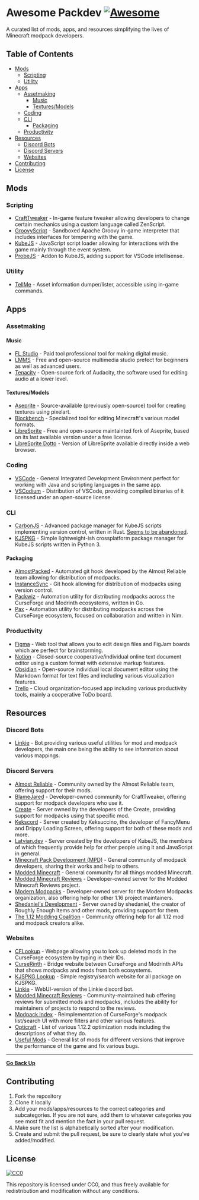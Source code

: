 # Awesome Packdev [![Awesome](https://cdn.rawgit.com/sindresorhus/awesome/d7305f38d29fed78fa85652e3a63e154dd8e8829/media/badge.svg)](https://github.com/sindresorhus/awesome)

A curated list of mods, apps, and resources simplifying the lives of Minecraft modpack developers.

## Table of Contents

- [Mods](#mods)
  - [Scripting](#scripting)
  - [Utility](#utility)
- [Apps](#apps)
  - [Assetmaking](#assetmaking)
    - [Music](#music)
    - [Textures/Models](#texturesmodels)
  - [Coding](#coding)
  - [CLI](#cli)
    - [Packaging](#packaging)
  - [Productivity](#productivity)
- [Resources](#resources)
  - [Discord Bots](#discord-bots)
  - [Discord Servers](#discord-servers)
  - [Websites](#websites)
- [Contributing](#contributing)
- [License](#license)

## Mods

### Scripting

- [CraftTweaker](https://curseforge.com/minecraft/mc-mods/crafttweaker) - In-game feature tweaker allowing developers to change certain mechanics using a custom language called ZenScript.
- [GroovyScript](https://curseforge.com/minecraft/mc-mods/groovyscript) - Sandboxed Apache Groovy in-game interpreter that includes interfaces for tempering with the game.
- [KubeJS](https://curseforge.com/minecraft/mc-mods/kubejs) - JavaScript script loader allowing for interactions with the game mainly through the event system.
- [ProbeJS](https://curseforge.com/minecraft/mc-mods/probejs) - Addon to KubeJS, adding support for VSCode intellisense.

### Utility

- [TellMe](https://curseforge.com/minecraft/mc-mods/tellme) - Asset information dumper/lister, accessible using in-game commands.

## Apps

### Assetmaking

#### Music

- [FL Studio](https://www.image-line.com/) - Paid tool professional tool for making digital music.
- [LMMS](https://lmms.io/) - Free and open-source multimedia studio prefect for beginners as well as advanced users.
- [Tenacity](https://github.com/jd/tenacity) - Open-source fork of Audacity, the software used for editing audio at a lower level.

#### Textures/Models

- [Aseprite](https://www.aseprite.org/) - Source-available (previously open-source) tool for creating textures using pixelart.
- [Blockbench](https://www.blockbench.net/) - Specialized tool for editing Minecraft's various model formats.
- [LibreSprite](https://libresprite.github.io/) - Free and open-source maintainted fork of Aseprite, based on its last available version under a free license.
- [LibreSprite Dotto](https://libresprite.github.io/Dotto/) - Version of LibreSprite available directly inside a web browser.

### Coding

- [VSCode](https://code.visualstudio.com/) - General Integrated Development Environment perfect for working with Java and scripting languages in the same app.
- [VSCodium](https://vscodium.com/) - Distribution of VSCode, providing compiled binaries of it licensed under an open-source license.

### CLI

- [CarbonJS](https://github.com/malezjaa/carbonjs) - Advanced package manager for KubeJS scripts implementing version control, written in Rust. [Seems to be abandoned](https://carbon.beanstech.tech/).
- [KJSPKG](https://github.com/Modern-Modpacks/kjspkg) - Simple lightweight-ish crossplatform package manager for KubeJS scripts written in Python 3.

#### Packaging

- [AlmostPacked](https://github.com/AlmostReliable/almostpacked) - Automated git hook developed by the Almost Reliable team allowing for distribution of modpacks.
- [InstanceSync](https://github.com/Vazkii/InstanceSync) - Git hook allowing for distribution of modpacks using version control.
- [Packwiz](https://packwiz.infra.link/) - Automation utility for distributing modpacks across the CurseForge and Modrinth ecosystems, written in Go.
- [Pax](https://github.com/froehlichA/pax) - Automation utility for distributing modpacks across the CurseForge ecosystem, focused on collaboration and written in Nim.

### Productivity

- [Figma](https://figma.com) - Web tool that allows you to edit design files and FigJam boards which are perfect for brainstorming.
- [Notion](https://www.notion.so/) - Closed-source cooperative/individual online text document editor using a custom format with extensive markup features.
- [Obsidian](https://obsidian.md/) - Open-source individual local document editor using the Markdown format for text files and including various visualization features.
- [Trello](https://trello.com) - Cloud organization-focused app including various productivity tools, mainly a cooperative ToDo board.

## Resources

### Discord Bots

- [Linkie](https://linkie.shedaniel.dev/) - Bot providing various useful utilities for mod and modpack developers, the main one being the ability to see information about various mappings.

### Discord Servers

- [Almost Reliable](https://discord.com/invite/ThFnwZCyYY) - Community owned by the Almost Reliable team, offering support for their mods.
- [BlameJared](http://discord.blamejared.com/) - Developer-owned community for CraftTweaker, offering support for modpack developers who use it.
- [Create](https://discord.gg/AjRTh6B) - Server owned by the developers of the Create, providing support for modpacks using that specific mod.
- [Kekscord](https://discord.gg/rhayah27GC) - Server created by Keksuccino, the developer of FancyMenu and Drippy Loading Screen, offering support for both of these mods and more.
- [Latvian.dev](https://discord.gg/lat) - Server created by the developers of KubeJS, the members of which frequently provide help for other people using it and JavaScript in general.
- [Minecraft Pack Development (MPD)](https://discord.gg/R4tBduGsne) - General community of modpack developers, sharing their works and help to others.
- [Modded Minecraft](https://discord.gg/moddedmc) - General community for all things modded Minecraft.
- [Modded Minecraft Reviews](https://discord.gg/vGphAv7TZA) - Developer-owned server for the Modded Minecraft Reviews project.
- [Modern Modpacks](https://discord.modernmodpacks.site) - Developer-owned server for the Modern Modpacks organization, also offering help for other 1.16 project maintainers.
- [Shedaniel's Development](https://discord.gg/Vs9AVkxjYY) - Server owned by shedaniel, the creator of Roughly Enough Items and other mods, providing support for them.
- [The 1.12 Modding Coalition](https://discord.gg/2JZ8KePDKd) - Community offering help for all 1.12 mod and modpack creators alike.

### Websites

- [CFLookup](https://cflookup.com/) - Webpage allowing you to look up deleted mods in the CurseForge ecosystem by typing in their IDs.
- [CurseRinth](https://curserinth.kuylar.dev/) - Bridge website between CurseForge and Modrinth APIs that shows modpacks and mods from both ecosystems.
- [KJSPKG Lookup](https://kjspkglookup.modernmodpacks.site/) - Simple registry/search website for all package on KJSPKG.
- [Linkie](https://linkie.shedaniel.dev/) - WebUI-version of the Linkie discord bot.
- [Modded Minecraft Reviews](https://mmcreviews.com/) - Community-maintained hub offering reviews for submitted mods and modpacks, includes the ability for maintainers of projects to respond to the reviews.
- [Modpack Index](https://www.modpackindex.com/) - Reimplementation of CurseForge's modpack list/search UI with more filters and other various features.
- [Opticraft](https://red-studio-ragnarok.github.io/Opticraft/) - List of various 1.12.2 optimization mods including the descriptions of what they do.
- [Useful Mods](https://github.com/TheUsefulLists/UsefulMods) - General list of mods for different versions that improve the performance of the game and fix various bugs.

---

[**Go Back Up**](#table-of-contents)

## Contributing

1. Fork the repository
2. Clone it locally
3. Add your mods/apps/resources to the correct categories and subcategories. If you are not sure, add them to whatever categories you see most fit and mention the fact in your pull request.
4. Make sure the list is alphabetically sorted after your modification.
5. Create and submit the pull request, be sure to clearly state what you've added/modified.

## License

[![CC0](https://upload.wikimedia.org/wikipedia/commons/thumb/4/43/CC_Zero_badge.svg/88px-CC_Zero_badge.svg.png)](https://github.com/Modern-Modpacks/awesome-packdev/blob/main/LICENSE)

This repository is licensed under CC0, and thus freely available for redistribution and modification without any conditions.
